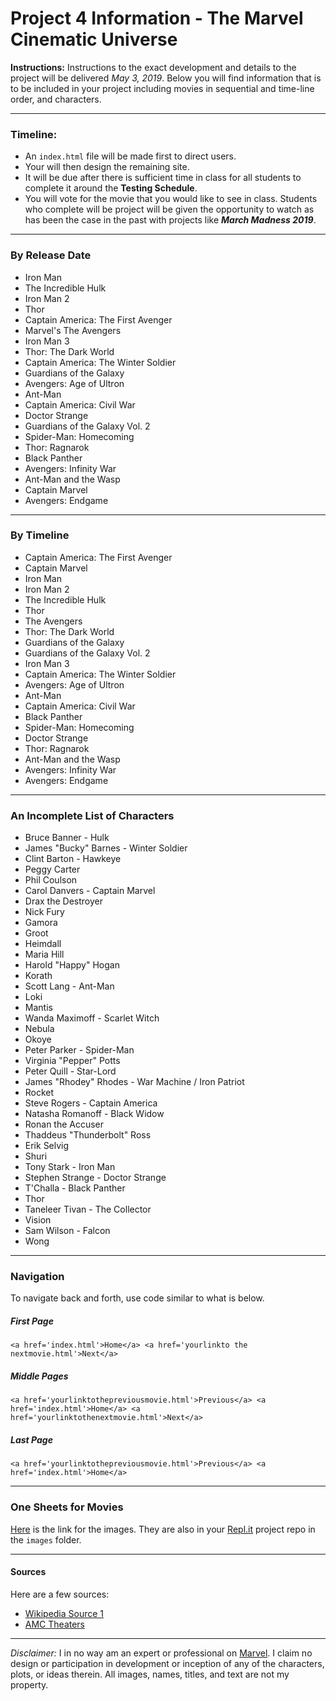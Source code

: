 # Project 4 Information - The Marvel Cinematic Universe


**Instructions:** Instructions to the exact development and details to the project will be delivered *May 3, 2019*.  Below you will find information that is to be included in your project including movies in sequential and time-line order, and characters.

---

### Timeline:

- An `index.html` file will be made first to direct users.
- Your will then design the remaining site.
- It will be due after there is sufficient time in class for all students to complete it around the **Testing Schedule**.
- You will vote for the movie that you would like to see in class.  Students who complete will be project will be given the opportunity to watch as has been the case in the past with projects like ***March Madness 2019***.

---

### By Release Date

- Iron Man
- The Incredible Hulk
- Iron Man 2
- Thor
- Captain America: The First Avenger
- Marvel's The Avengers
- Iron Man 3
- Thor: The Dark World
- Captain America: The Winter Soldier
- Guardians of the Galaxy
- Avengers: Age of Ultron
- Ant-Man
- Captain America: Civil War
- Doctor Strange
- Guardians of the Galaxy Vol. 2
- Spider-Man: Homecoming
- Thor: Ragnarok
- Black Panther
- Avengers: Infinity War
- Ant-Man and the Wasp
- Captain Marvel
- Avengers: Endgame

---

### By Timeline

- Captain America: The First Avenger
- Captain Marvel
- Iron Man
- Iron Man 2
- The Incredible Hulk
- Thor
- The Avengers
- Thor: The Dark World
- Guardians of the Galaxy
- Guardians of the Galaxy Vol. 2
- Iron Man 3
- Captain America: The Winter Soldier
- Avengers: Age of Ultron
- Ant-Man
- Captain America: Civil War
- Black Panther
- Spider-Man: Homecoming
- Doctor Strange
- Thor: Ragnarok
- Ant-Man and the Wasp
- Avengers: Infinity War
- Avengers: Endgame

---

### An Incomplete List of Characters

- Bruce Banner - Hulk
- James "Bucky" Barnes - Winter Soldier
- Clint Barton - Hawkeye
- Peggy Carter
- Phil Coulson
- Carol Danvers - Captain Marvel
- Drax the Destroyer
- Nick Fury
- Gamora
- Groot
- Heimdall
- Maria Hill
- Harold "Happy" Hogan
- Korath
- Scott Lang - Ant-Man
- Loki
- Mantis
- Wanda Maximoff - Scarlet Witch
- Nebula
- Okoye
- Peter Parker - Spider-Man
- Virginia "Pepper" Potts
- Peter Quill - Star-Lord
- James "Rhodey" Rhodes - War Machine / Iron Patriot
- Rocket
- Steve Rogers - Captain America
- Natasha Romanoff - Black Widow
- Ronan the Accuser
- Thaddeus "Thunderbolt" Ross
- Erik Selvig
- Shuri
- Tony Stark - Iron Man
- Stephen Strange - Doctor Strange
- T'Challa - Black Panther
- Thor
- Taneleer Tivan - The Collector
- Vision
- Sam Wilson - Falcon 
- Wong

---

### Navigation

To navigate back and forth, use code similar to what is below.

##### First Page

`<a href='index.html'>Home</a> <a href='yourlinkto the nextmovie.html'>Next</a>`

##### Middle Pages

`<a href='yourlinktothepreviousmovie.html'>Previous</a> <a href='index.html'>Home</a> <a href='yourlinktothenextmovie.html'>Next</a>`

##### Last Page

`<a href='yourlinktothepreviousmovie.html'>Previous</a> <a href='index.html'>Home</a>`

---

### One Sheets for Movies

[Here](https://github.com/collinsteaches/project4_idt_marvel/tree/master/images) is the link for the images.  They are also in your [Repl.it](https://repl.it/) project repo in the `images` folder.

---

#### Sources

Here are a few sources:

- [Wikipedia Source 1](https://en.wikipedia.org/wiki/List_of_Marvel_Cinematic_Universe_films)
- [AMC Theaters](https://www.amctheatres.com/amc-scene/the-best-way-to-rewatch-the-mcu)

---
*Disclaimer:* I in no way am an expert or professional on [Marvel](https://www.marvel.com/).  I claim no design or participation in development or inception of any of the characters, plots, or ideas therein.  All images, names, titles, and text are not my property.
